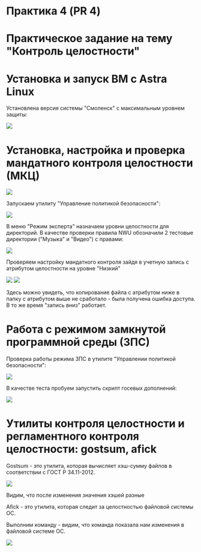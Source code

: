 # Практика 4 (PR 4)

# Практическое задание на тему "Контроль целостности"

# Установка и запуск ВМ c Astra Linux

 Установлена версия системы "Смоленск" с максимальным уровнем защиты:

![](1.png)

# Установка, настройка и проверка мандатного контроля целостности (МКЦ)

![](2.png)

 Запускаем утилиту "Управление политикой безопасности":

![](3.png)

 В меню "Режим эксперта" назначаем уровни целостности для директорий. В качестве проверки правила NWU обозначили 2 тестовые директории ("Музыка" и "Видео") с правами:

![](4.png)

Проверяем настройку мандатного контроля зайдя в учетную запись с атрибутом целостности на уровне "Низкий"

![](5.png)
![](6.png)

 Здесь можно увидеть, что копирование файла с атрибутом ниже в папку с атрибутом выше не сработало - была получена ошибка доступа. В то же время "запись вниз" работает.

 # Работа с режимом замкнутой программной среды (ЗПС)

Проверка работы режима ЗПС в утилите "Управлении политикой безопасности":

![](7.png)

В качестве теста пробуем запустить скрипт госевых дополнений:

![](8.png)

 # Утилиты контроля целостности и регламентного контроля целостности: gostsum, afick

 Gostsum - это утилита, которая вычисляет хэш-сумму файлов в соответствии с ГОСТ Р 34.11-2012.

   ![](9.png)

 Видим, что после изменения значения хэшей разные
 
 Afick - это утилита, которая следит за целостностью файловой системы ОС.

 Выполним команду - видим, что команда показала нам изменения в файловой системе ОС.

 ![](10.png)
